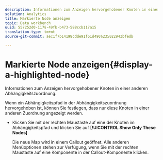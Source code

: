 ```yaml
---
description: Informationen zum Anzeigen hervorgehobener Knoten in einer anderen Abhängigkeitszuordnung.
solution: Analytics
title: Markierte Node anzeigen
topic: Data workbench
uuid: 557252d0-1178-49fb-b473-588ccb117a15
translation-type: tm+mt
source-git-commit: aec1f7b14198cdde91f61d490a235022943bfedb

---
```



# Markierte Node anzeigen{#display-a-highlighted-node}

Informationen zum Anzeigen hervorgehobener Knoten in einer anderen Abhängigkeitszuordnung.

Wenn ein Abhängigkeitspfad in der Abhängigkeitszuordnung hervorgehoben ist, können Sie festlegen, dass nur diese Knoten in einer anderen Zuordnung angezeigt werden.

* Klicken Sie mit der rechten Maustaste auf eine der Knoten im Abhängigkeitspfad und klicken Sie auf **[!UICONTROL Show Only These Nodes]**.

   Die neue Map wird in einem Callout geöffnet. Alle anderen Menüoptionen stehen zur Verfügung, wenn Sie mit der rechten Maustaste auf eine Komponente in der Callout-Komponente klicken.

